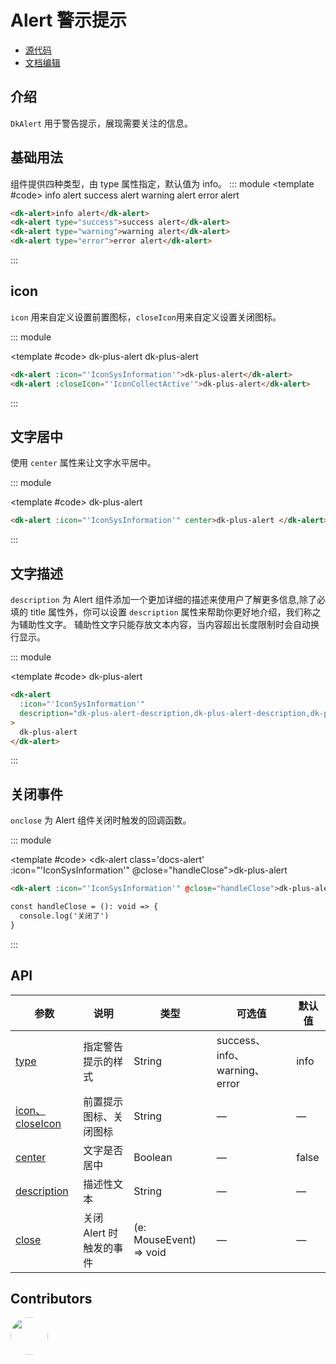 # Alert 警示提示

- [源代码](https://github.com/dk-plus-ui/dk-plus-ui/tree/master/packages/components/dkalert)
- [文档编辑](https://github.com/dk-plus-ui/dk-plus-ui/blob/master/docs/components/alert.md)

## 介绍

`DkAlert` 用于警告提示，展现需要关注的信息。

## <a id='type'>基础用法</a>

组件提供四种类型，由 type 属性指定，默认值为 info。
::: module
<template #code>
<dk-alert class='docs-alert'>info alert</dk-alert>
<dk-alert class='docs-alert_success' type="success">success alert</dk-alert>
<dk-alert class='docs-alert_warning' type="warning">warning alert</dk-alert>
<dk-alert class='docs-alert_error' type="error">error alert</dk-alert>
</template>

```html
<dk-alert>info alert</dk-alert>
<dk-alert type="success">success alert</dk-alert>
<dk-alert type="warning">warning alert</dk-alert>
<dk-alert type="error">error alert</dk-alert>
```

:::

## <a id='icon'>icon</a>

`icon` 用来自定义设置前置图标，`closeIcon`用来自定义设置关闭图标。

::: module

<template #code>
<dk-alert class='docs-alert' :icon="'IconSysInformation'">dk-plus-alert</dk-alert>
<dk-alert class='docs-alert' :closeIcon="'IconCollectActive'">dk-plus-alert</dk-alert>
</template>

```html
<dk-alert :icon="'IconSysInformation'">dk-plus-alert</dk-alert>
<dk-alert :closeIcon="'IconCollectActive'">dk-plus-alert</dk-alert>
```

:::

## <a id='center'>文字居中</a>

使用 `center` 属性来让文字水平居中。

::: module

<template #code>
<dk-alert class='docs-alert' :icon="'IconSysInformation'" center>dk-plus-alert </dk-alert>
</template>

```html
<dk-alert :icon="'IconSysInformation'" center>dk-plus-alert </dk-alert>
```

:::

## <a id='description'>文字描述</a>

`description` 为 Alert 组件添加一个更加详细的描述来使用户了解更多信息,除了必填的 title 属性外，你可以设置 `description` 属性来帮助你更好地介绍，我们称之为辅助性文字。 辅助性文字只能存放文本内容，当内容超出长度限制时会自动换行显示。

::: module

<template #code>
<dk-alert
      :icon="'IconSysInformation'"
      description="dk-plus-alert-description,dk-plus-alert-description,dk-plus-alert-description,dk-plus-alert-description,dk-plus-alert-description,dk-plus-alert-description,dk-plus-alert-description,dk-plus-alert-description,dk-plus-alert-description..."
      class='docs-alert'
    >
dk-plus-alert
</dk-alert>
</template>

```html
<dk-alert
  :icon="'IconSysInformation'"
  description="dk-plus-alert-description,dk-plus-alert-description,dk-plus-alert-description,dk-plus-alert-description,dk-plus-alert-description,dk-plus-alert-description,dk-plus-alert-description,dk-plus-alert-description,dk-plus-alert-description..."
>
  dk-plus-alert
</dk-alert>
```

:::


## <a id='onclose'>关闭事件</a>

`onclose` 为 Alert 组件关闭时触发的回调函数。

::: module

<template #code>
<dk-alert class='docs-alert' :icon="'IconSysInformation'" @close="handleClose">dk-plus-alert </dk-alert>
</template>

```html
<dk-alert :icon="'IconSysInformation'" @close="handleClose">dk-plus-alert </dk-alert>

const handleClose = (): void => {
  console.log('关闭了')
}
```

:::

## API


| 参数       | 说明                                                                 | 类型    | 可选值 | 默认值 |
| ---------- | -------------------------------------------------------------------- | ------- | ------ | ------ |
| [type](#type)       |指定警告提示的样式 | String  | success、info、warning、error     | info   |
| [icon、closeIcon](#icon)| 前置提示图标、关闭图标 | String  | —      | —    |
| [center](#center)  | 文字是否居中 | Boolean | —      | false  |
| [description](#description) | 描述性文本 | String  | —      | —      |                | —      |
| [close](#close) | 关闭 Alert 时触发的事件 | (e: MouseEvent) => void  | —      | —      |      
## Contributors

<div style='display: flex;'>
  <a href="https://github.com/usertutu" target="_blank">
    <img style='width:60px;height:60px;border-radius: 50%;' src="https://avatars.githubusercontent.com/u/54882060?v=4" />
  </a>
</div>
